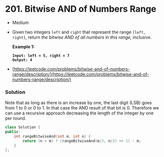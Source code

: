 # 201. Bitwise AND of Numbers Range

* Medium
*   Given two integers `left` and `right` that represent the range `[left, right]`, return _the bitwise AND of all numbers in this range, inclusive_.

    &#x20;

    **Example 1:**

    <pre><code><strong>Input: left = 5, right = 7
    </strong><strong>Output: 4
    </strong></code></pre>
* [https://leetcode.com/problems/bitwise-and-of-numbers-range/description/](https://leetcode.com/problems/bitwise-and-of-numbers-range/description/)

### Solution&#x20;

Note that as long as there is an increase by one, the last digit (LSB) goes from 1 to 0 or 0 to 1. In that case the AND result of that bit is 0. Therefore we can use a recursive approach decreasing the length of the integer by one per round.&#x20;

```cpp
class Solution {
public:
    int rangeBitwiseAnd(int m, int n) {
        return (n > m) ? (rangeBitwiseAnd(m/2, n/2) << 1) : m;
    }
};
```
